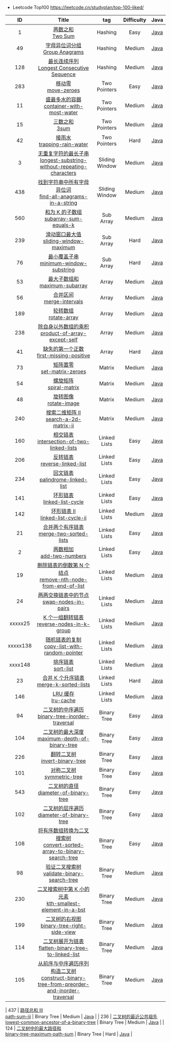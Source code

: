 - Leetcode Top100 https://leetcode.cn/studyplan/top-100-liked/
  
|    ID    |                                                                                                                                            Title                                                                                                                                             |      tag       | Difficulty |                                       Java                                        |
|:--------:|:--------------------------------------------------------------------------------------------------------------------------------------------------------------------------------------------------------------------------------------------------------------------------------------------:|:--------------:|:----------:|:---------------------------------------------------------------------------------:|
|    1     |                                                                                 [两数之和](https://leetcode.cn/problems/two-sum/description/)<br/>[Two Sum](https://leetcode.com/problems/two-sum/description/)                                                                                  |    Hashing     |    Easy    |                          [Java](./Java/00001-two-sum.md)                          |
|    49    |                                                                     [字母异位词分组](https://leetcode.cn/problems/group-anagrams/description/)<br/>[Group Anagrams](https://leetcode.com/problems/group-anagrams/description/)                                                                      |    Hashing     |   Medium   |                      [Java](./Java/00049-group-anagrams.md)                       |
|   128    |                                                 [最长连续序列](https://leetcode.cn/problems/longest-consecutive-sequence/description/)<br/>[Longest Consecutive Sequence](https://leetcode.com/problems/longest-consecutive-sequence/description/)                                                 |    Hashing     |   Medium   |               [Java](./Java/00128-Longest-Consecutive-Sequence.md)                |
|   283    |                                                                            [移动零](https://leetcode.cn/problems/move-zeroes/description/)<br/>[move-zeroes](https://leetcode.com/problems/move-zeroes/description/)                                                                            |  Two Pointers  |    Easy    |                        [Java](./Java/00283-Move-Zeroes.md)                        |
|    11    |                                                     [盛最多水的容器](https://leetcode.cn/problems/container-with-most-water/description/)<br/>[container-with-most-water](https://leetcode.com/problems/container-with-most-water/description/)                                                     |  Two Pointers  |   Medium   |                 [Java](./Java/00011-container-with-most-water.md)                 |
|    15    |                                                                                       [三数之和](https://leetcode.cn/problems/3sum/description)<br/>[3sum](https://leetcode.com/problems/3sum/description)                                                                                       |  Two Pointers  |   Medium   |                           [Java](./Java/00015-3sum.md)                            |
|    42    |                                                                [接雨水](https://leetcode.cn/problems/trapping-rain-water/description/)<br/>[trapping-rain-water](https://leetcode.com/problems/trapping-rain-water/description/)                                                                |  Two Pointers  |    Hard    |                    [Java](./Java/00042-trapping-rain-water.md)                    |
|    3     |                    [无重复字符的最长子串](https://leetcode.cn/problems/longest-substring-without-repeating-characters/description/)<br/>[longest-substring-without-repeating-characters](https://leetcode.com/problems/longest-substring-without-repeating-characters/description/)                    | Sliding Window |   Medium   |      [Java](./Java/00003-longest-substring-without-repeating-characters.md)       |
|   438    |                                            [找到字符串中所有字母异位词](https://leetcode.cn/problems/find-all-anagrams-in-a-string/description/)<br/>[find-all-anagrams-in-a-string](https://leetcode.com/problems/find-all-anagrams-in-a-string/description/)                                            | Sliding Window |   Medium   |               [Java](./Java/00438-find-all-anagrams-in-a-string.md)               |
|   560    |                                                          [和为 K 的子数组](https://leetcode.cn/problems/subarray-sum-equals-k/description/)<br/>[subarray-sum-equals-k](https://leetcode.com/problems/subarray-sum-equals-k/description/)                                                          |   Sub Array    |   Medium   |                   [Java](./Java/00560-subarray-sum-equals-k.md)                   |
|   239    |                                                         [滑动窗口最大值](https://leetcode.cn/problems/sliding-window-maximum/description/)<br/>[sliding-window-maximum](https://leetcode.com/problems/sliding-window-maximum/description/)                                                          |   Sub Array    |    Hard    |                  [Java](./Java/00239-sliding-window-maximum.md)                   |
|    76    |                                                       [最小覆盖子串](https://leetcode.cn/problems/minimum-window-substring/description/)<br/>[minimum-window-substring](https://leetcode.com/problems/minimum-window-substring/description/)                                                       |   Sub Array    |    Hard    |                 [Java](./Java/00076-minimum-window-substring.md)                  |
|    53    |                                                                   [最大子数组和](https://leetcode.cn/problems/maximum-subarray/description/)<br/>[maximum-subarray](https://leetcode.com/problems/maximum-subarray/description/)                                                                   |     Array      |   Medium   |                     [Java](./Java/00053-maximum-subarray.md)                      |
|    56    |                                                                     [合并区间](https://leetcode.cn/problems/merge-intervals/description/)<br/>[merge-intervals](https://leetcode.com/problems/merge-intervals/description/)                                                                      |     Array      |   Medium   |                      [Java](./Java/00056-merge-intervals.md)                      |
|   189    |                                                                          [轮转数组](https://leetcode.cn/problems/rotate-array/description/)<br/>[rotate-array](https://leetcode.com/problems/rotate-array/description/)                                                                          |     Array      |   Medium   |                       [Java](./Java/00189-rotate-array.md)                        |
|   238    |                                               [除自身以外数组的乘积](https://leetcode.cn/problems/product-of-array-except-self/description/)<br/>[product-of-array-except-self](https://leetcode.com/problems/product-of-array-except-self/description/)                                               |     Array      |   Medium   |               [Java](./Java/00238-product-of-array-except-self.md)                |
|    41    |                                                         [缺失的第一个正数](https://leetcode.cn/problems/first-missing-positive/description/)<br/>[first-missing-positive](https://leetcode.com/problems/first-missing-positive/description/)                                                         |     Array      |    Hard    |                  [Java](./Java/00041-first-missing-positive.md)                   |
|    73    |                                                                  [矩阵置零](https://leetcode.cn/problems/set-matrix-zeroes/description/)<br/>[set-matrix-zeroes](https://leetcode.com/problems/set-matrix-zeroes/description/)                                                                   |     Matrix     |   Medium   |                     [Java](./Java/00073-set-matrix-zeroes.md)                     |
|    54    |                                                                        [螺旋矩阵](https://leetcode.cn/problems/spiral-matrix/description/)<br/>[spiral-matrix](https://leetcode.com/problems/spiral-matrix/description/)                                                                         |     Matrix     |   Medium   |                       [Java](./Java/00054-spiral-matrix.md)                       |
|    48    |                                                                          [旋转图像](https://leetcode.cn/problems/rotate-image/description/)<br/>[rotate-image](https://leetcode.com/problems/rotate-image/description/)                                                                          |     Matrix     |   Medium   |                       [Java](./Java/00048-rotate-image.md)                        |
|   240    |                                                          [搜索二维矩阵 II](https://leetcode.cn/problems/search-a-2d-matrix-ii/description/)<br/>[search-a-2d-matrix-ii](https://leetcode.com/problems/search-a-2d-matrix-ii/description/)                                                          |     Matrix     |   Medium   |                   [Java](./Java/00240-search-a-2d-matrix-ii.md)                   |
|   160    |                                            [相交链表](https://leetcode.cn/problems/intersection-of-two-linked-lists/description/)<br/>[intersection-of-two-linked-lists](https://leetcode.com/problems/intersection-of-two-linked-lists/description/)                                            |  Linked Lists  |    Easy    |             [Java](./Java/00160-intersection-of-two-linked-lists.md)              |
|   206    |                                                               [反转链表](https://leetcode.cn/problems/reverse-linked-list/description/)<br/>[reverse-linked-list](https://leetcode.com/problems/reverse-linked-list/description/)                                                                |  Linked Lists  |    Easy    |                    [Java](./Java/00206-reverse-linked-list.md)                    |
|   234    |                                                           [回文链表](https://leetcode.cn/problems/palindrome-linked-list/description/)<br/>[palindrome-linked-list](https://leetcode.com/problems/palindrome-linked-list/description/)                                                           |  Linked Lists  |    Easy    |                  [Java](./Java/00234-palindrome-linked-list.md)                   |
|   141    |                                                                  [环形链表](https://leetcode.cn/problems/linked-list-cycle/description/)<br/>[linked-list-cycle](https://leetcode.com/problems/linked-list-cycle/description/)                                                                   |  Linked Lists  |    Easy    |                     [Java](./Java/00141-linked-list-cycle.md)                     |
|   142    |                                                            [环形链表 II](https://leetcode.cn/problems/linked-list-cycle-ii/description/)<br/>[linked-list-cycle-ii](https://leetcode.com/problems/linked-list-cycle-ii/description/)                                                             |  Linked Lists  |   Medium   |                   [Java](./Java/00142-linked-list-cycle-ii.md)                    |
|    21    |                                                         [合并两个有序链表](https://leetcode.cn/problems/merge-two-sorted-lists/description/)<br/>[merge-two-sorted-lists](https://leetcode.com/problems/merge-two-sorted-lists/description/)                                                         |  Linked Lists  |    Easy    |                  [Java](./Java/00021-merge-two-sorted-lists.md)                   |
|    2     |                                                                     [两数相加](https://leetcode.cn/problems/add-two-numbers/description/)<br/>[add-two-numbers](https://leetcode.com/problems/add-two-numbers/description/)                                                                      |  Linked Lists  |    Easy    |                      [Java](./Java/00002-add-two-numbers.md)                      |
|    19    |                                       [删除链表的倒数第 N 个结点](https://leetcode.cn/problems/remove-nth-node-from-end-of-list/description/)<br/>[remove-nth-node-from-end-of-list](https://leetcode.com/problems/remove-nth-node-from-end-of-list/description/)                                       |  Linked Lists  |   Medium   |             [Java](./Java/00019-remove-nth-node-from-end-of-list.md)              |
|    24    |                                                            [两两交换链表中的节点](https://leetcode.cn/problems/swap-nodes-in-pairs/description/)<br/>[swap-nodes-in-pairs](https://leetcode.com/problems/swap-nodes-in-pairs/description/)                                                             |  Linked Lists  |   Medium   |                    [Java](./Java/00024-swap-nodes-in-pairs.md)                    |
| xxxxx25  |                                                     [K 个一组翻转链表](https://leetcode.cn/problems/reverse-nodes-in-k-group/description/)<br/>[reverse-nodes-in-k-group](https://leetcode.com/problems/reverse-nodes-in-k-group/description/)                                                      |  Linked Lists  |   Medium   |                   [Java](./Java/00240-search-a-2d-matrix-ii.md)                   |
| xxxxx138 |                                               [随机链表的复制](https://leetcode.cn/problems/copy-list-with-random-pointer/description/)<br/>[copy-list-with-random-pointer](https://leetcode.com/problems/copy-list-with-random-pointer/description/)                                               |  Linked Lists  |   Medium   |                   [Java](./Java/00240-search-a-2d-matrix-ii.md)                   |
| xxxx148  |                                                                               [排序链表](https://leetcode.cn/problems/sort-list/description/)<br/>[sort-list](https://leetcode.cn/problems/sort-list/description/)                                                                               |  Linked Lists  |   Medium   |                   [Java](./Java/00240-search-a-2d-matrix-ii.md)                   |
|    23    |                                                           [合并 K 个升序链表](https://leetcode.cn/problems/merge-k-sorted-lists/description/)<br/>[merge-k-sorted-lists](https://leetcode.com/problems/merge-k-sorted-lists/description/)                                                           |  Linked Lists  |    Hard    |                   [Java](./Java/00023-merge-k-sorted-lists.md)                    |
|   146    |                                                                             [LRU 缓存](https://leetcode.cn/problems/lru-cache/description/)<br/>[lru-cache](https://leetcode.com/problems/lru-cache/description/)                                                                              |  Linked Lists  |   Medium   |                         [Java](./Java/00146-lru-cache.md)                         |
|    94    |                                              [二叉树的中序遍历](https://leetcode.cn/problems/binary-tree-inorder-traversal/description/)<br/>[binary-tree-inorder-traversal](https://leetcode.com/problems/binary-tree-inorder-traversal/description/)                                               |  Binary Tree   |    Easy    |               [Java](./Java/00094-binary-tree-inorder-traversal.md)               |
|   104    |                                                [二叉树的最大深度](https://leetcode.cn/problems/maximum-depth-of-binary-tree/description/)<br/>[maximum-depth-of-binary-tree](https://leetcode.com/problems/maximum-depth-of-binary-tree/description/)                                                |  Binary Tree   |    Easy    |               [Java](./Java/00104-maximum-depth-of-binary-tree.md)                |
|   226    |                                                                 [翻转二叉树](https://leetcode.cn/problems/invert-binary-tree/description/)<br/>[invert-binary-tree](https://leetcode.cn/problems/invert-binary-tree/description/)                                                                 |  Binary Tree   |    Easy    |                    [Java](./Java/00226-invert-binary-tree.md)                     |
|   101    |                                                                       [对称二叉树](https://leetcode.cn/problems/symmetric-tree/description/)<br/>[symmetric-tree](https://leetcode.cn/problems/symmetric-tree/description/)                                                                       |  Binary Tree   |    Easy    |                      [Java](./Java/00101-symmetric-tree.md)                       |
|   543    |                                                        [二叉树的直径](https://leetcode.cn/problems/diameter-of-binary-tree/description/)<br/>[diameter-of-binary-tree](https://leetcode.com/problems/diameter-of-binary-tree/description/)                                                         |  Binary Tree   |    Easy    |                  [Java](./Java/00543-diameter-of-binary-tree.md)                  |
|   102    |                                             [二叉树的层序遍历](https://leetcode.cn/problems/binary-tree-level-order-traversal/description/)<br/>[diameter-of-binary-tree](https://leetcode.com/problems/binary-tree-level-order-traversal/description/)                                              |  Binary Tree   |    Easy    |             [Java](./Java/00102-binary-tree-level-order-traversal.md)             |
|   108    |                         [将有序数组转换为二叉搜索树](https://leetcode.cn/problems/convert-sorted-array-to-binary-search-tree/description/)<br/>[convert-sorted-array-to-binary-search-tree](https://leetcode.cn/problems/convert-sorted-array-to-binary-search-tree/description/)                         |  Binary Tree   |    Easy    |        [Java](./Java/00108-convert-sorted-array-to-binary-search-tree.md)         |
|    98    |                                                  [验证二叉搜索树](https://leetcode.cn/problems/validate-binary-search-tree/description/)<br/>[validate-binary-search-tree](https://leetcode.cn/problems/validate-binary-search-tree/description/)                                                   |  Binary Tree   |   Medium   |                [Java](./Java/00098-validate-binary-search-tree.md)                |
|   230    |                                            [二叉搜索树中第 K 小的元素](https://leetcode.cn/problems/kth-smallest-element-in-a-bst/description/)<br/>[kth-smallest-element-in-a-bst](https://leetcode.cn/problems/kth-smallest-element-in-a-bst/description/)                                            |  Binary Tree   |   Medium   |               [Java](./Java/00230-kth-smallest-element-in-a-bst.md)               |
|   199    |                                                  [二叉树的右视图](https://leetcode.cn/problems/binary-tree-right-side-view/description/)<br/>[binary-tree-right-side-view](https://leetcode.com/problems/binary-tree-right-side-view/description/)                                                  |  Binary Tree   |   Medium   |                [Java](./Java/00199-binary-tree-right-side-view.md)                |
|   114    |                                       [二叉树展开为链表](https://leetcode.cn/problems/flatten-binary-tree-to-linked-list/description/)<br/>[flatten-binary-tree-to-linked-list](https://leetcode.com/problems/flatten-binary-tree-to-linked-list/description/)                                       |  Binary Tree   |   Medium   |            [Java](./Java/00114-flatten-binary-tree-to-linked-list.md)             |
|   105    | [从前序与中序遍历序列构造二叉树](https://leetcode.cn/problems/construct-binary-tree-from-preorder-and-inorder-traversal/description/)<br/>[construct-binary-tree-from-preorder-and-inorder-traversal](https://leetcode.com/problems/construct-binary-tree-from-preorder-and-inorder-traversal/description/) |  Binary Tree   |   Medium   | [Java](./Java/00105-construct-binary-tree-from-preorder-and-inorder-traversal.md) |

|   437    |                         [路径总和 III](https://leetcode.cn/problems/path-sum-iii/description/)<br/>[path-sum-iii](https://leetcode.com/problems/path-sum-iii/description/)                         |  Binary Tree   |   Medium   |         [Java](./Java/00230-kth-smallest-element-in-a-bst.md)          |
|   236    |                         [二叉树的最近公共祖先](https://leetcode.cn/problems/lowest-common-ancestor-of-a-binary-tree/description/)<br/>[lowest-common-ancestor-of-a-binary-tree](https://leetcode.com/problems/lowest-common-ancestor-of-a-binary-tree/description/)                         |  Binary Tree   |   Medium   |         [Java](./Java/00230-kth-smallest-element-in-a-bst.md)          |
|   124    |                         [二叉树中的最大路径和](https://leetcode.cn/problems/binary-tree-maximum-path-sum/description/)<br/>[binary-tree-maximum-path-sum](https://leetcode.com/problems/binary-tree-maximum-path-sum/description/)                         |  Binary Tree   |   Hard   |         [Java](./Java/00230-kth-smallest-element-in-a-bst.md)          |
